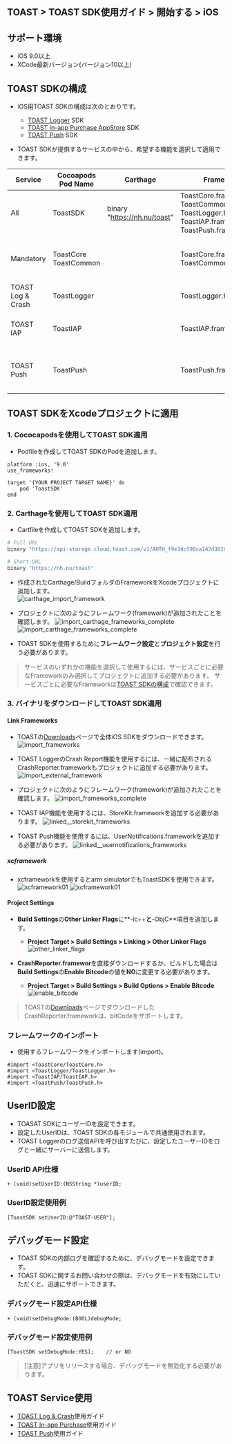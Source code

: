 ## TOAST > TOAST SDK使用ガイド > 開始する > iOS 
 
## サポート環境 
 
* iOS 9.0以上 
* XCode最新バージョン(バージョン10以上) 
 
## TOAST SDKの構成 
 
* iOS用TOAST SDKの構成は次のとおりです。 
    * [TOAST Logger](./log-collector-ios) SDK 
    * [TOAST In-app Purchase AppStore](./iap-ios) SDK 
    * [TOAST Push](./push-ios) SDK 
 
* TOAST SDKが提供するサービスの中から、希望する機能を選択して適用できます。 
 
| Service | Cocoapods Pod Name | Carthage | Framework | Dependency | Build Settings | 
| ------- | ------------------ | -------- | --------- | ---------- | -------------- | 
| All | ToastSDK | binary "https://nh.nu/toast" | ToastCore.framework<br>ToastCommon.framework<br>ToastLogger.framework<br>ToastIAP.framework<br>ToastPush.framework |  |  | 
| Mandatory | ToastCore<br>ToastCommon |  | ToastCore.framework<br>ToastCommon.framework |  | OTHER\_LDFLAGS = (<br>"-ObjC",<br>"-lc++"<br>); | 
| TOAST Log & Crash | ToastLogger |  | ToastLogger.framework | [External & Optional]<br>\* CrashReporter.framework (Toast) |  | 
| TOAST IAP | ToastIAP |  | ToastIAP.framework | \* StoreKit.framework<br><br>[Optional]<br>\* libsqlite3.tdb |  | 
| TOAST Push | ToastPush |  | ToastPush.framework | \* UserNotifications.framework<br><br>[Optional]<br>\* PushKit.framework |  | 
 
## TOAST SDKをXcodeプロジェクトに適用 
 
### 1. Cococapodsを使用してTOAST SDK適用 
 
* Podfileを作成してTOAST SDKのPodを追加します。 
 
```podspec 
platform :ios, '9.0' 
use_frameworks! 
 
target '{YOUR PROJECT TARGET NAME}' do 
    pod 'ToastSDK' 
end 
``` 
 
### 2. Carthageを使用してTOAST SDK適用
 
* Cartfileを作成してTOAST SDKを追加します。

```sh
# Full URL
binary "https://api-storage.cloud.toast.com/v1/AUTH_f9e3dc598ca142d3820e1c19343d5428/carthage/ToastSDK.json" 

# Short URL 
binary "https://nh.nu/toast"
```
 
* 作成されたCarthage/BuildフォルダのFrameworkをXcodeプロジェクトに追加します。  
![carthage_import_framework](http://static.toastoven.net/toastcloud/sdk/ios/carthage01.png) 
 
* プロジェクトに次のようにフレームワーク(framework)が追加されたことを確認します。 
![import_carthage_frameworks_complete](http://static.toastoven.net/toastcloud/sdk/ios/carthage02.png) 
![import_carthage_frameworks_complete](http://static.toastoven.net/toastcloud/sdk/ios/carthage03.png)
 
* TOAST SDKを使用するために**フレームワーク設定**と**プロジェクト設定**を行う必要があります。
 
> サービスのいずれかの機能を選択して使用するには、サービスごとに必要なFrameworkのみ選択してプロジェクトに追加する必要があります。 
> サービスごとに必要なFrameworkは[TOAST SDKの構成](./getting-started-ios/#toast-sdk)で確認できます。  
 
### 3. バイナリをダウンロードしてTOAST SDK適用 
 
#### Link Frameworks 
 
* TOASTの[Downloads](../../../Download/#toast-sdk)ページで全体iOS SDKをダウンロードできます。 
![import_frameworks](http://static.toastoven.net/toastcloud/sdk/ios/overview_import_frameworks_folder.png) 
 
* TOAST LoggerのCrash Report機能を使用するには、一緒に配布されるCrashReporter.frameworkもプロジェクトに追加する必要があります。 
![import_external_framework](http://static.toastoven.net/toastcloud/sdk/ios/overview_import_external_folder.png) 
 
* プロジェクトに次のようにフレームワーク(framework)が追加されたことを確認します。 
![import_frameworks_complete](http://static.toastoven.net/toastcloud/sdk/ios/overview_import_complete_folder.png) 
 
* TOAST IAP機能を使用するには、StoreKit.frameworkを追加する必要があります。 
![linked__storekit_frameworks](http://static.toastoven.net/toastcloud/sdk/ios/overview_link_frameworks_StoreKit.png) 
 
* TOAST Push機能を使用するには、UserNotifications.frameworkを追加する必要があります。 
![linked__usernotifications_frameworks](http://static.toastoven.net/toastcloud/sdk/ios/overview_link_frameworks_UserNotifications.png) 
 
##### xcframework
* xcframeworkを使用するとarm simulatorでもToastSDKを使用できます。
![xcframework01](http://static.toastoven.net/toastcloud/sdk/ios/xcframework01.png)
![xcframework01](http://static.toastoven.net/toastcloud/sdk/ios/xcframework02.png)

#### Project Settings 
 
* **Build Settings**の**Other Linker Flags**に**-lc++**と**-ObjC**項目を追加します。 
    * **Project Target > Build Settings > Linking > Other Linker Flags** 
![other_linker_flags](http://static.toastoven.net/toastcloud/sdk/ios/overview_settings_flags.png) 
 
* **CrashReporter.framewor**を直接ダウンロードするか、ビルドした場合は**Build Settings**の**Enable Bitcode**の値を**NO**に変更する必要があります。 
    * **Project Target > Build Settings > Build Options > Enable Bitcode** 
![enable_bitcode](http://static.toastoven.net/toastcloud/sdk/ios/overview_settings_bitcode.png) 
> TOASTの[Downloads](../../../Download/#toast-sdk)ページでダウンロードしたCrashReporter.frameworkは、bitCodeをサポートします。 
 
### フレームワークのインポート 
 
* 使用するフレームワークをインポートします(import)。 
 
```objc 
#import <ToastCore/ToastCore.h> 
#import <ToastLogger/ToastLogger.h> 
#import <ToastIAP/ToastIAP.h> 
#import <ToastPush/ToastPush.h> 
``` 
 
## UserID設定 
 
* TOASAT SDKにユーザーIDを設定できます。 
* 設定したUserIDは、TOAST SDKの各モジュールで共通使用されます。 
* TOAST Loggerのログ送信APIを呼び出すたびに、設定したユーザーIDをログと一緒にサーバーに送信します。 
 
### UserID API仕様 
 
```objc 
+ (void)setUserID:(NSString *)userID; 
``` 
 
### UserID設定使用例 
 
```objc 
[ToastSDK setUserID:@"TOAST-USER"]; 
``` 
## デバッグモード設定 
 
* TOAST SDKの内部ログを確認するために、デバッグモードを設定できます。 
* TOAST SDKに関するお問い合わせの際は、デバッグモードを有効にしていただくと、迅速にサポートできます。 
 
### デバッグモード設定API仕様 
 
 
```objc 
+ (void)setDebugMode:(BOOL)debugMode; 
``` 
 
### デバッグモード設定使用例 
 
```objc 
[ToastSDK setDebugMode:YES];    // or NO 
``` 
 
> [注意]アプリをリリースする場合、デバッグモードを無効化する必要があります。 
 
## TOAST Service使用 
 
* [TOAST Log & Crash](./log-collector-ios)使用ガイド 
* [TOAST In-app Purchase](./iap-ios)使用ガイド 
* [TOAST Push](./push-ios)使用ガイド 
